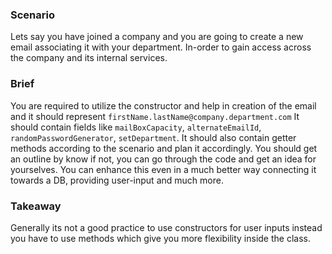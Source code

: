 ### Scenario

Lets say you have joined a company and you are going to create a new email associating it with your department. In-order to gain access across the company and its internal services.

### Brief
You are required to utilize the constructor and help in creation of the email and it should represent `firstName.lastName@company.department.com`
It should contain fields like `mailBoxCapacity`, `alternateEmailId`, `randomPasswordGenerator`, `setDepartment`. 
It should also contain getter methods according to the scenario and plan it accordingly.
You should get an outline by know if not, you can go through the code and get an idea for yourselves.
You can enhance this even in a much better way connecting it towards a DB, providing user-input and much more.

### Takeaway
Generally its not a good practice to use constructors for user inputs instead you have to use methods which give you more flexibility inside the class.
